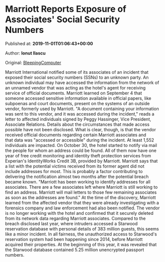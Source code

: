 
# Marriott Reports Exposure of Associates' Social Security Numbers

Published at: **2019-11-01T01:06:43+00:00**

Author: **Ionut Ilascu**

Original: [BleepingComputer](https://www.bleepingcomputer.com/news/security/marriott-reports-exposure-of-associates-social-security-numbers/)

Marriott International notified some of its associates of an incident that exposed their social security numbers (SSNs) to an unknown party.
An unknown individual may have accessed the information from the network of an unnamed vendor that was acting as the hotel's agent for receiving service of official documents.
Marriott learned on September 4 that someone accessed sensitive information available in official papers, like subpoenas and court documents, present on the systems of an outside vendor, formerly used by Marriott.
"A document containing your information was sent to this vendor, and it was accessed during the incident," reads a letter to affected individuals signed by Peggy Hassinger, Vice President, Associate Relations.
Details about the circumstances that made access possible have not been disclosed. What is clear, though, is that the vendor received official documents regarding certain Marriott associates and that data was "accessed or accessible" during the incident.
At least 1,552 individuals are impacted. On October 30, the hotel started to notify via mail the people for whom an address could be found.
All of them now have one year of free credit monitoring and identity theft protection services from Experian's IdentityWorks Credit 3B, provided by Marriott.
Marriott says that a list with the potential victims received from its former agent did not include addresses for most. This is probably a factor contributing to delivering the notification almost two months after the potential breach became known.
"Marriott has been working to identify addresses for all associates. There are a few associates left where Marriott is still working to find an address. Marriott will mail letters to those few remaining associates as soon as the addresses are found."
At the time of the discovery, Marriott learned from the affected vendor that they were already investigating with a forensics company and law enforcement had also been notified.
The vendor is no longer working with the hotel and confirmed that it securely deleted from its network data regarding Marriott associates.
Compared to the breach disclosed last year, where intruders accessed a Starwood reservation database with personal details of 383 million guests, this seems like a minor incident. In all fairness, the unauthorized access to Starwood's reservation system had been happening since 2014, before Marriott acquired their properties.
At the beginning of this year, it was revealed that the Starwood database contained 5.25 million unencrypted passport numbers.
